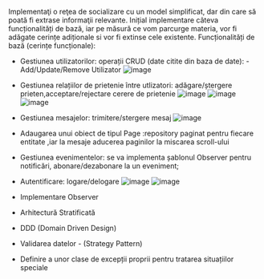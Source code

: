 Implementaţi o reţea de socializare cu un model simplificat, dar din care să poată fi extrase 
informaţii relevante. 
Inițial  implementare câteva funcționalități de bază, iar pe măsură ce vom parcurge materia, vor 
fi adăgate cerințe adiționale si vor fi extinse cele existente. 
Funcționalități de bază (cerințe funcționale):
- Gestiunea utilizatorilor: operații CRUD (date citite din baza de date):
      - Add/Update/Remove Utilizator
  ![image](https://github.com/BiaBiuta/Social-Network/assets/149913268/c14d2a9e-b8f6-4d86-ad8b-a90717d974f6)
- Gestiunea relațiilor de prietenie între utlizatori: adăgare/ștergere prieten,acceptare/rejectare cerere de prietenie
  ![image](https://github.com/BiaBiuta/Social-Network/assets/149913268/74cc957a-547d-4391-9779-4ccb5b96d4f1)
![image](https://github.com/BiaBiuta/Social-Network/assets/149913268/f05db9f6-c2ac-4a37-9cf2-6f7ce2a46887)
![image](https://github.com/BiaBiuta/Social-Network/assets/149913268/ed414094-d9a2-4499-8ca6-484512dd865d)

- Gestiunea mesajelor: trimitere/stergere mesaj
![image](https://github.com/BiaBiuta/Social-Network/assets/149913268/6868de7f-f76f-4a14-b55f-5140f4031df7)
- Adaugarea unui obiect de tipul Page :repository paginat pentru fiecare entitate ,iar la mesaje aducerea paginilor la miscarea scroll-ului
- Gestiunea evenimentelor: se va implementa șablonul Observer pentru notificări, 
abonare/dezabonare la un eveniment; 
- Autentificare: logare/delogare
  ![image](https://github.com/BiaBiuta/Social-Network/assets/149913268/5552d6ec-47c4-4d60-9c99-e212e3b19abb)
  ![image](https://github.com/BiaBiuta/Social-Network/assets/149913268/b4117169-ccbc-4978-85ba-3fbc719c333e)
- Implementare Observer
- Arhitectură Stratificată 
- DDD (Domain Driven Design) 
- Validarea datelor - (Strategy Pattern) 
- Definire a unor  clase de excepții proprii  pentru tratarea situațiilor speciale

